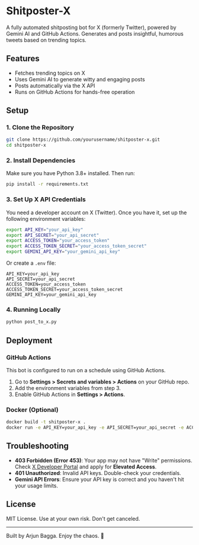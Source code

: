 # Shitposter-X

A fully automated shitposting bot for X (formerly Twitter), powered by Gemini AI and GitHub Actions. Generates and posts insightful, humorous tweets based on trending topics.

## Features
- Fetches trending topics on X
- Uses Gemini AI to generate witty and engaging posts
- Posts automatically via the X API
- Runs on GitHub Actions for hands-free operation

## Setup
### 1. Clone the Repository
```sh
git clone https://github.com/yourusername/shitposter-x.git
cd shitposter-x
```

### 2. Install Dependencies
Make sure you have Python 3.8+ installed. Then run:
```sh
pip install -r requirements.txt
```

### 3. Set Up X API Credentials
You need a developer account on X (Twitter). Once you have it, set up the following environment variables:
```sh
export API_KEY="your_api_key"
export API_SECRET="your_api_secret"
export ACCESS_TOKEN="your_access_token"
export ACCESS_TOKEN_SECRET="your_access_token_secret"
export GEMINI_API_KEY="your_gemini_api_key"
```
Or create a `.env` file:
```
API_KEY=your_api_key
API_SECRET=your_api_secret
ACCESS_TOKEN=your_access_token
ACCESS_TOKEN_SECRET=your_access_token_secret
GEMINI_API_KEY=your_gemini_api_key
```

### 4. Running Locally
```sh
python post_to_x.py
```

## Deployment
### GitHub Actions
This bot is configured to run on a schedule using GitHub Actions.
1. Go to **Settings > Secrets and variables > Actions** on your GitHub repo.
2. Add the environment variables from step 3.
3. Enable GitHub Actions in **Settings > Actions**.

### Docker (Optional)
```sh
docker build -t shitposter-x .
docker run -e API_KEY=your_api_key -e API_SECRET=your_api_secret -e ACCESS_TOKEN=your_access_token -e ACCESS_TOKEN_SECRET=your_access_token_secret -e GEMINI_API_KEY=your_gemini_api_key shitposter-x
```

## Troubleshooting
- **403 Forbidden (Error 453)**: Your app may not have "Write" permissions. Check [X Developer Portal](https://developer.x.com/en/portal/dashboard) and apply for **Elevated Access**.
- **401 Unauthorized**: Invalid API keys. Double-check your credentials.
- **Gemini API Errors**: Ensure your API key is correct and you haven't hit your usage limits.

## License
MIT License. Use at your own risk. Don't get canceled.

---

Built by Arjun Bagga. Enjoy the chaos. 🚀

